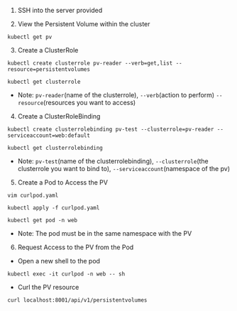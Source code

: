1. SSH into the server provided

2. View the Persistent Volume within the cluster
```
kubectl get pv
```

3. Create a ClusterRole
```
kubectl create clusterrole pv-reader --verb=get,list --resource=persistentvolumes

kubectl get clusterrole
```

* Note: `pv-reader`(name of the clusterrole), `--verb`(action to perform) `--resource`(resources you want to access)

4. Create a ClusterRoleBinding
```
kubectl create clusterrolebinding pv-test --clusterrole=pv-reader --serviceaccount=web:default

kubectl get clusterrolebinding
```

* Note: `pv-test`(name of the clusterrolebinding), `--clusterrole`(the clusterrole you want to bind to), `--serviceaccount`(namespace of the pv)


5. Create a Pod to Access the PV
```
vim curlpod.yaml

kubectl apply -f curlpod.yaml

kubectl get pod -n web
```

* Note: The pod must be in the same namespace with the PV

6. Request Access to the PV from the Pod

* Open a new shell to the pod
```
kubectl exec -it curlpod -n web -- sh
```

* Curl the PV resource
```
curl localhost:8001/api/v1/persistentvolumes
```
